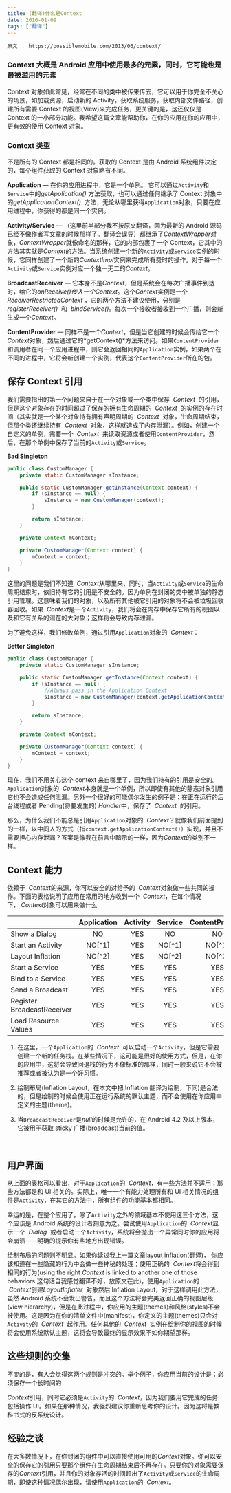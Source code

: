 ```yaml
---
title: (翻译)什么是Context
date: 2016-01-09
tags: ["翻译"]
---
```


`原文 ： https://possiblemobile.com/2013/06/context/`

### Context 大概是 Android 应用中使用最多的元素，同时，它可能也是最被滥用的元素

Context 对象如此常见，经常在不同的类中被传来传去，它可以用于你完全不关心的场景，如加载资源，启动新的 Activity，获取系统服务，获取内部文件路径，创建所有需要 Context 的视图(View)来完成任务，更关键的是，这还仅仅是 Context 的一小部分功能。我希望这篇文章能帮助你，在你的应用在你的应用中，更有效的使用 Context 对象。

### Context 类型

不是所有的 Context 都是相同的。获取的 Context 是由 Android 系统组件决定的，每个组件获取的 Context 对象略有不同。

**Application** — 在你的应用进程中，它是一个单例。 它可以通过`Activity`和`Service`中的*getApplication()* 方法获取，也可以通过任何继承了 Context 对象中的*getApplicationContext()*  方法，无论从哪里获得`Application`对象，只要在应用进程中，你获得的都是同一个实例。

**Activity/Service** — （这里前半部分我不按原文翻译，因为最新的 Android 源码已经不像作者写文章的时候那样了。翻译会误导）都继承了*ContextWrapper*对象，*ContextWrapper*就像命名的那样，它的内部包裹了一个 Context，它其中的方法其实就是*Context*的方法。当系统创建一个新的`Activity`或`Service`实例的时候，它同样创建了一个新的*ContextImpl*实例来完成所有费时的操作。对于每一个`Activity`或`Service`实例对应一个独一无二的*Context*。

**BroadcastReceiver** — 它本身不是*Context*，但是系统会在每次广播事件到达时，给它的*onReceive()*传入一个*Context*。这个*Context*实例是一个*ReceiverRestrictedContext* ，它的两个方法不建议使用，分别是*registerReceiver()*  和  *bindService()*。每次一个接收者接收到一个广播，则会新生成一个*Context*。

**ContentProvider** — 同样不是一个*Context*，但是当它创建的时候会传给它一个*Context*对象，然后通过它的*getContext()*方法来访问。如果`ContentProvider`和调用者在同一个应用进程中，则它会返回相同的`Application`实例，如果两个在不同的进程中，它将会新创建一个实例，代表这个`ContentProvider`所在的包。

## 保存 Context 引用

我们需要指出的第一个问题来自于在一个对象或一个类中保存  *Context*  的引用，但是这个对象存在的时间超过了保存的拥有生命周期的  *Context*  的实例的存在时间（其实就是一个某个对象持有拥有声明周期的  *Context*  对象，生命周期结束，但那个类还继续持有  *Context*  对象，这样就造成了内存泄漏）。例如，创建一个自定义的单例，需要一个  *Context*  来读取资源或者使用`ContentProvider`，然后，在那个单例中保存了当前的`Activity`或`Service`。

**Bad Singleton**

```java
public class CustomManager {
    private static CustomManager sInstance;

    public static CustomManager getInstance(Context context) {
        if (sInstance == null) {
            sInstance = new CustomManager(context);
        }

        return sInstance;
    }

    private Context mContext;

    private CustomManager(Context context) {
        mContext = context;
    }
}
```

这里的问题是我们不知道  *Context*从哪里来，同时，当`Activity`或`Service`的生命周期结束时，依旧持有它的引用是不安全的。因为单例在封闭的类中被单独的静态引用管理。这意味着我们的对象，以及所有其他被它引用的对象将不会被垃圾回收器回收。如果  *Context*是一个`Activity`，我们将会在内存中保存它所有的视图以及和它有关系的潜在的大对象；这样将会导致内存泄漏。

为了避免这样，我们修改单例，通过引用`Application`对象的  *Context*：

**Better Singleton**

```java
public class CustomManager {
    private static CustomManager sInstance;

    public static CustomManager getInstance(Context context) {
        if (sInstance == null) {
            //Always pass in the Application Context
            sInstance = new CustomManager(context.getApplicationContext());
        }

        return sInstance;
    }

    private Context mContext;

    private CustomManager(Context context) {
        mContext = context;
    }
}
```

现在，我们不用关心这个 context 来自哪里了，因为我们持有的引用是安全的。`Application`对象的  *Context*本身就是一个单例，所以即使有其他的静态对象引用它也不会造成任何泄漏。另外一个很好的可能偶尔发生的例子是：在正在运行的后台线程或者 Pending(将要发生的) *Handler*中，保存了  *Context*  的引用。

那么，为什么我们不能总是引用`Application`对象的  *Context*？就像我们前面提到的一样，以中间人的方式（指`context.getApplicationContext()`）实现，并且不需要担心内存泄漏？答案是像我在前言中暗示的一样，因为*Context*的类别不一样。

## Context 能力

依赖于  *Context*的来源，你可以安全的对给予的  *Context*对象做一些共同的操作。下面的表格说明了应用在常用的地方收到一个  *Context*，在每个情况下， *Context*对象可以用来做什么

|                            | Application | Activity | Service | ContentProvider | BroadcastReceiver |
| -------------------------- | :---------: | :------: | :-----: | :-------------: | :---------------: |
| Show a Dialog              |     NO      |   YES    |   NO    |       NO        |        NO         |
| Start an Activity          |   NO[^1]    |   YES    | NO[^1]  |     NO[^1]      |      NO[^1]       |
| Layout Inflation           |   NO[^2]    |   YES    | NO[^2]  |     NO[^2]      |      NO[^2]       |
| Start a Service            |     YES     |   YES    |   YES   |       YES       |        YES        |
| Bind to a Service          |     YES     |   YES    |   YES   |       YES       |        NO         |
| Send a Broadcast           |     YES     |   YES    |   YES   |       YES       |        YES        |
| Register BroadcastReceiver |     YES     |   YES    |   YES   |       YES       |      NO[^3]       |
| Load Resource Values       |     YES     |   YES    |   YES   |       YES       |        YES        |

1. 在这里，一个`Application`的  *Context*  可以启动一个`Activity`，但是它需要创建一个新的任务栈。在某些情况下，这可能是很好的使用方式，但是，在你的应用中，这将会导致回退栈的行为不像标准的那样，同时一般来说它不会被推荐或者被认为是一个好习惯。

2. 绘制布局(Inflation Layout，在本文中把 Inflation 翻译为绘制，下同)是合法的，但是绘制的时候会使用正在运行系统的默认主题，而不会使用在你应用中定义的主题(theme)。

3. 当`BroadcastReceiver`是*null*的时候是允许的，在 Android 4.2 及以上版本，它被用于获取 sticky 广播(broadcast)当前的值。

   ​

## 用户界面

从上面的表格可以看出，对于`Application`的  *Context*，有一些方法并不适用；那些方法都是和 UI 相关的。实际上，唯一一个有能力处理所有和 UI 相关情况的组件是`Activity`，在其它的方法中，所有组件的功能基本都相同。

幸运的是，在整个应用了，除了`Activity`之外的领域基本不使用这三个方法，这个应该是 Android 系统的设计者刻意为之。尝试使用`Application`的  *Context*显示一个  *Dialog*  或者启动一个`Activity`，系统将会抛出一个异常同时你的应用将会崩溃——明确的提示你有些地方出现错误。

绘制布局的问题则不明显。如果你读过我上一篇文章[layout inflation][1]([翻译][2])， 你应该知道在一些隐藏的行为中会做一些神秘的处理；使用正确的  *Context*将会得到相同的行为(using the right *Context* is linked to another one of those behaviors 这句话自我感觉翻译不好，放原文在此)，使用`Application`的  *Context*创建*LayoutInflater*  对象然后 Inflation Layout，对于这样调用此方法，虽然 Android 系统不会发出警告，而且这个方法将会完美返回正确的视图层级(view hierarchy)，但是在此过程中，你应用的主题(themes)和风格(styles)不会被使用。这是因为在你的清单文件中(manifest)，你定义的主题(themes)只会对`Activity`的  *Context*  起作用。任何其他的  *Context*  实例在绘制你的视图的时候将会使用系统默认主题，这将会导致最终的显示效果不如你期望那样。

## 这些规则的交集

不变的是，有人会觉得这两个规则是冲突的。举个例子，你应用当前的设计是：必须保存一个长时间的

*Context*引用，同时它必须是`Activity`的  *Context*，因为我们要用它完成的任务包括操作 UI。如果在那种情况，我强烈建议你重新思考你的设计。因为这将是教科书式的反系统设计。

## 经验之谈

在大多数情况下，在你封闭的组件中可以直接使用可用的*Context*对象。你可以安全的保存它的引用只要那个组件在生命周期结束后不再存在。只要你的对象需要保存的*Context*引用，并且你的对象存活的时间超出了`Activity`或`Service`的生命周期，即使这种情况偶尔出现，请使用`Application`的  *Context*。

[1]: http://www.doubleencore.com/2013/05/layout-inflation-as-intended/
[2]: http://yunair.github.io/blog/2016/01/12/%5B%E7%BF%BB%E8%AF%91%5D%E6%8C%89%E8%AE%A1%E5%88%92%E7%BB%98%E5%88%B6%E5%B8%83%E5%B1%80.html
